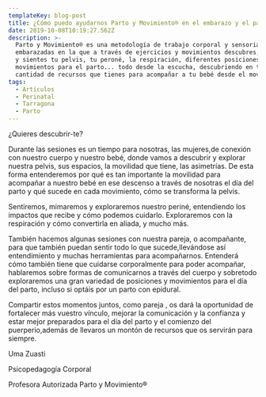 ```yaml
---
templateKey: blog-post
title: ¿Cómo puedo ayudarnos Parto y Movimiento® en el embarazo y el parto?
date: 2019-10-08T10:19:27.562Z
description: >-
  Parto y Movimiento® es una metodología de trabajo corporal y sensorial para
  embarazadas en la que a través de ejercicios y movimientos descubres, exploras
  y sientes tu pelvis, tu peroné, la respiración, diferentes posiciones y
  movimientos para el parto... todo desde la escucha, descubriendo en ti la
  cantidad de recursos que tienes para acompañar a tu bebé desde el movimiento.
tags:
  - Artículos
  - Perinatal
  - Tarragona
  - Parto
---
```

¿Quieres descubrir-te?

Durante las sesiones es un tiempo para nosotras, las mujeres,de conexión con nuestro cuerpo y nuestro bebé, donde vamos a descubrir y explorar nuestra pelvis, sus espacios, la movilidad que tiene, las asimetrías. De esta forma entenderemos por qué es tan importante la movilidad para acompañar a nuestro bebé en ese descenso a través de nosotras el día del parto y qué sucede en cada movimiento, cómo se transforma la pelvis.

Sentiremos, mimaremos y exploraremos nuestro periné, entendiendo los impactos que recibe y cómo podemos cuidarlo. Exploraremos con la respiración y cómo convertirla en aliada, y mucho más.

También hacemos algunas sesiones con nuestra pareja, o acompañante, para que también puedan sentir todo lo que sucede,llevándose así entendimiento y muchas herramientas para acompañarnos. Entenderá cómo también tiene que cuidarse corporalmente para poder acompañar, hablaremos sobre formas de comunicarnos a través del cuerpo y sobretodo exploraremos una gran variedad de posiciones y movimientos para el día del parto, incluso si optáis por un parto con epidural.

Compartir estos momentos juntos, como pareja , os dará la oportunidad de fortalecer más vuestro vínculo, mejorar la comunicación y la confianza y estar mejor preparados para el día del parto y el comienzo del puerperio,además de llevaros un montón de recursos que os servirán para siempre.

Uma Zuasti

Psicopedagogía Corporal

Profesora Autorizada Parto y Movimiento®
